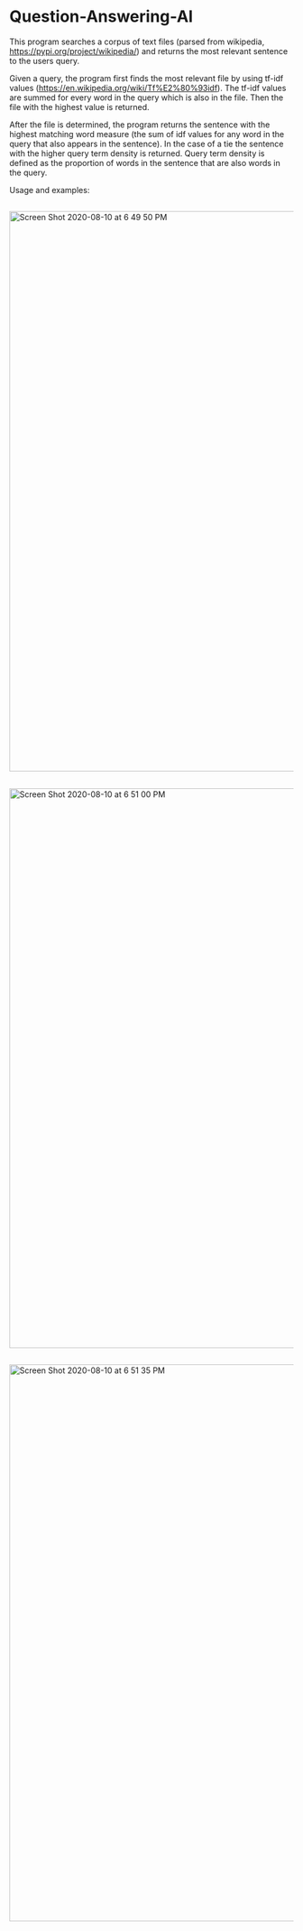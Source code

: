 # Question-Answering-AI
This program searches a corpus of text files (parsed from wikipedia, https://pypi.org/project/wikipedia/) and returns the most relevant sentence to the users query.


Given a query, the program first finds the most relevant file by using tf-idf values (https://en.wikipedia.org/wiki/Tf%E2%80%93idf). The tf-idf values are summed for every word in the query which is also in the file. Then the file with the highest value is returned. 

After the file is determined, the program returns the sentence with the highest matching word measure (the sum of idf values for any word in the query that also appears in the sentence). In the case of a tie the sentence with the higher query term density is returned. Query term density is defined as the proportion of words in the sentence that are also words in the query.

Usage and examples:
##
<img width="993" alt="Screen Shot 2020-08-10 at 6 49 50 PM" src="https://user-images.githubusercontent.com/57844356/89844997-8984f680-db3a-11ea-8a6d-461a9c5ddef2.png">

##
<img width="992" alt="Screen Shot 2020-08-10 at 6 51 00 PM" src="https://user-images.githubusercontent.com/57844356/89845049-aae5e280-db3a-11ea-8898-4a4318ee5388.png">

##
<img width="987" alt="Screen Shot 2020-08-10 at 6 51 35 PM" src="https://user-images.githubusercontent.com/57844356/89845070-b89b6800-db3a-11ea-95fa-2e6237ae768e.png">

##








